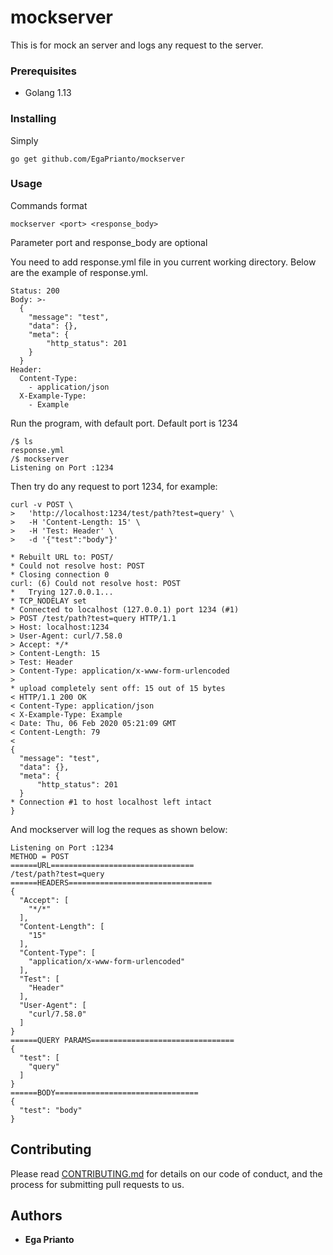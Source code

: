 # mockserver

This is for mock an server and logs any request to the server.

### Prerequisites

- Golang 1.13

### Installing

Simply

```
go get github.com/EgaPrianto/mockserver
```

### Usage

Commands format
```
mockserver <port> <response_body>
```
Parameter port and response_body are optional

You need to add response.yml file in you current working directory.
Below are the example of response.yml.
```
Status: 200
Body: >-
  {
    "message": "test",
    "data": {},
    "meta": {
        "http_status": 201
    }
  }
Header:
  Content-Type:
    - application/json
  X-Example-Type:
    - Example
```

Run the program, with default port. Default port is 1234

```
/$ ls
response.yml
/$ mockserver
Listening on Port :1234
```

Then try do any request to port 1234, for example:
```
curl -v POST \
>   'http://localhost:1234/test/path?test=query' \
>   -H 'Content-Length: 15' \
>   -H 'Test: Header' \
>   -d '{"test":"body"}'

* Rebuilt URL to: POST/
* Could not resolve host: POST
* Closing connection 0
curl: (6) Could not resolve host: POST
*   Trying 127.0.0.1...
* TCP_NODELAY set
* Connected to localhost (127.0.0.1) port 1234 (#1)
> POST /test/path?test=query HTTP/1.1
> Host: localhost:1234
> User-Agent: curl/7.58.0
> Accept: */*
> Content-Length: 15
> Test: Header
> Content-Type: application/x-www-form-urlencoded
> 
* upload completely sent off: 15 out of 15 bytes
< HTTP/1.1 200 OK
< Content-Type: application/json
< X-Example-Type: Example
< Date: Thu, 06 Feb 2020 05:21:09 GMT
< Content-Length: 79
< 
{
  "message": "test",
  "data": {},
  "meta": {
      "http_status": 201
  }
* Connection #1 to host localhost left intact
}
```

And mockserver will log the reques as shown below:

```
Listening on Port :1234
METHOD = POST
======URL================================
/test/path?test=query
======HEADERS================================
{
  "Accept": [
    "*/*"
  ],
  "Content-Length": [
    "15"
  ],
  "Content-Type": [
    "application/x-www-form-urlencoded"
  ],
  "Test": [
    "Header"
  ],
  "User-Agent": [
    "curl/7.58.0"
  ]
}
======QUERY PARAMS================================
{
  "test": [
    "query"
  ]
}
======BODY================================
{
  "test": "body"
}

```
## Contributing

Please read [CONTRIBUTING.md](https://gist.github.com/PurpleBooth/b24679402957c63ec426) for details on our code of conduct, and the process for submitting pull requests to us.

## Authors

* **Ega Prianto**